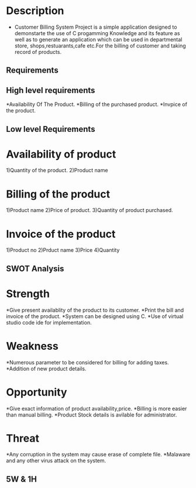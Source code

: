 # Description
 * Customer Billing System Project is a simple application designed to demonstarte the use of C progamming
  Knowledge and its feature as well as to generate an application which can be used in departmental store,
  shops,restuarants,cafe etc.For the billing of customer and taking record of products.

## Requirements

##  High level requirements
*Availability Of The Product.
*Billing of the purchased product.
*Invpice of the product.

## Low level Requirements
# Availability of product 
1)Quantity of the product.
2)Product name

# Billing of the product
1)Product name
2)Price of product.
3)Quantity of product purchased.

# Invoice of the product
1)Product no
2)Prduct name
3)Price
4)Quantity

## SWOT Analysis

# Strength
*Give present availablity of the product to its customer.
*Print the bill and invoice of the product.
*System can be designed using C.
*Use of virtual studio code ide for implementation.

# Weakness
*Numerous parameter to be considered for billing for adding taxes.
*Addition of new product details.

# Opportunity
*Give exact information of product availability,price.
*Billing is more easier than manual billing.
*Product Stock details is avilable for administrator.

# Threat
*Any corruption in the system may cause erase of complete file.
*Malaware and any other virus attack on the system.

## 5W & 1H



